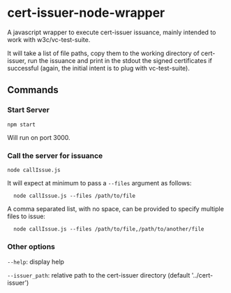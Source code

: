 # cert-issuer-node-wrapper

A javascript wrapper to execute cert-issuer issuance, mainly intended to work with w3c/vc-test-suite.

It will take a list of file paths, copy them to the working directory of cert-issuer, run the issuance and print in the
stdout the signed certificates if successful (again, the initial intent is to plug with vc-test-suite).

## Commands

### Start Server

`npm start`

Will run on port 3000.

### Call the server for issuance

`node callIssue.js`

It will expect at minimum to pass a `--files` argument as follows:

```
  node callIssue.js --files /path/to/file
```

A comma separated list, with no space, can be provided to specify multiple files to issue:

```
  node callIssue.js --files /path/to/file,/path/to/another/file
```

### Other options

`--help`: display help

`--issuer_path`: relative path to the cert-issuer directory (default '../cert-issuer')
